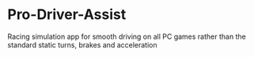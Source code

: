 # Pro-Driver-Assist
Racing simulation app for smooth driving on all PC games rather than the standard static turns, brakes and acceleration
